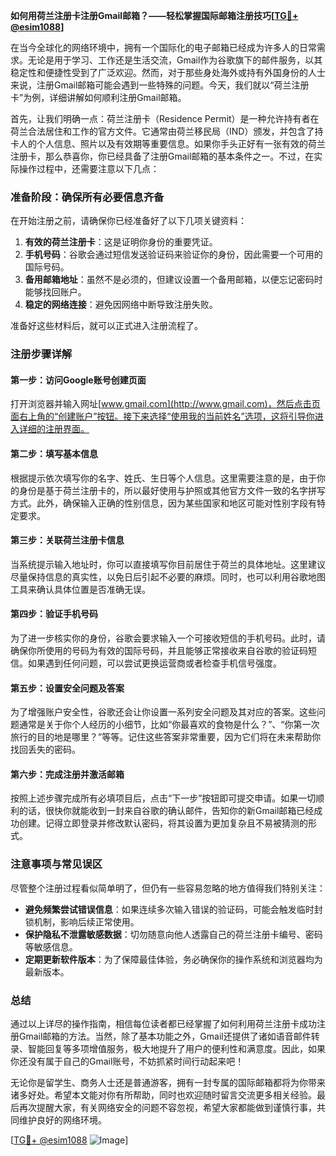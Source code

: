 **如何用荷兰注册卡注册Gmail邮箱？——轻松掌握国际邮箱注册技巧[[TG💪+ @esim1088](https://t.me/s/esim1088)]**

在当今全球化的网络环境中，拥有一个国际化的电子邮箱已经成为许多人的日常需求。无论是用于学习、工作还是生活交流，Gmail作为谷歌旗下的邮件服务，以其稳定性和便捷性受到了广泛欢迎。然而，对于那些身处海外或持有外国身份的人士来说，注册Gmail邮箱可能会遇到一些特殊的问题。今天，我们就以“荷兰注册卡”为例，详细讲解如何顺利注册Gmail邮箱。

首先，让我们明确一点：荷兰注册卡（Residence Permit）是一种允许持有者在荷兰合法居住和工作的官方文件。它通常由荷兰移民局（IND）颁发，并包含了持卡人的个人信息、照片以及有效期等重要信息。如果你手头正好有一张有效的荷兰注册卡，那么恭喜你，你已经具备了注册Gmail邮箱的基本条件之一。不过，在实际操作过程中，还需要注意以下几点：

### 准备阶段：确保所有必要信息齐备

在开始注册之前，请确保你已经准备好了以下几项关键资料：
1. **有效的荷兰注册卡**：这是证明你身份的重要凭证。
2. **手机号码**：谷歌会通过短信发送验证码来验证你的身份，因此需要一个可用的国际号码。
3. **备用邮箱地址**：虽然不是必须的，但建议设置一个备用邮箱，以便忘记密码时能够找回账户。
4. **稳定的网络连接**：避免因网络中断导致注册失败。

准备好这些材料后，就可以正式进入注册流程了。

### 注册步骤详解

#### 第一步：访问Google账号创建页面
打开浏览器并输入网址[www.gmail.com](http://www.gmail.com)，然后点击页面右上角的“创建账户”按钮。接下来选择“使用我的当前姓名”选项，这将引导你进入详细的注册界面。

#### 第二步：填写基本信息
根据提示依次填写你的名字、姓氏、生日等个人信息。这里需要注意的是，由于你的身份是基于荷兰注册卡的，所以最好使用与护照或其他官方文件一致的名字拼写方式。此外，确保输入正确的性别信息，因为某些国家和地区可能对性别字段有特定要求。

#### 第三步：关联荷兰注册卡信息
当系统提示输入地址时，你可以直接填写你目前居住于荷兰的具体地址。这里建议尽量保持信息的真实性，以免日后引起不必要的麻烦。同时，也可以利用谷歌地图工具来确认具体位置是否准确无误。

#### 第四步：验证手机号码
为了进一步核实你的身份，谷歌会要求输入一个可接收短信的手机号码。此时，请确保你所使用的号码为有效的国际号码，并且能够正常接收来自谷歌的验证码短信。如果遇到任何问题，可以尝试更换运营商或者检查手机信号强度。

#### 第五步：设置安全问题及答案
为了增强账户安全性，谷歌还会让你设置一系列安全问题及其对应的答案。这些问题通常是关于你个人经历的小细节，比如“你最喜欢的食物是什么？”、“你第一次旅行的目的地是哪里？”等等。记住这些答案非常重要，因为它们将在未来帮助你找回丢失的密码。

#### 第六步：完成注册并激活邮箱
按照上述步骤完成所有必填项目后，点击“下一步”按钮即可提交申请。如果一切顺利的话，很快你就能收到一封来自谷歌的确认邮件，告知你的新Gmail邮箱已经成功创建。记得立即登录并修改默认密码，将其设置为更加复杂且不易被猜测的形式。

### 注意事项与常见误区

尽管整个注册过程看似简单明了，但仍有一些容易忽略的地方值得我们特别关注：
- **避免频繁尝试错误信息**：如果连续多次输入错误的验证码，可能会触发临时封锁机制，影响后续正常使用。
- **保护隐私不泄露敏感数据**：切勿随意向他人透露自己的荷兰注册卡编号、密码等敏感信息。
- **定期更新软件版本**：为了保障最佳体验，务必确保你的操作系统和浏览器均为最新版本。

### 总结

通过以上详尽的操作指南，相信每位读者都已经掌握了如何利用荷兰注册卡成功注册Gmail邮箱的方法。当然，除了基本功能之外，Gmail还提供了诸如语音邮件转录、智能回复等多项增值服务，极大地提升了用户的便利性和满意度。因此，如果你还没有属于自己的Gmail账号，不妨抓紧时间行动起来吧！

无论你是留学生、商务人士还是普通游客，拥有一封专属的国际邮箱都将为你带来诸多好处。希望本文能对你有所帮助，同时也欢迎随时留言交流更多相关经验。最后再次提醒大家，有关网络安全的问题不容忽视，希望大家都能做到谨慎行事，共同维护良好的网络环境。

[[TG💪+ @esim1088](https://t.me/s/esim1088) ![Image](https://i.postimg.cc/4NQfJmqS/Snipaste-2025-05-13-00-14-12.png)]